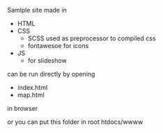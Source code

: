 

Samlple site made in
- HTML
- CSS
  - SCSS used as preprocessor to compiled css
  - fontawesoe for icons
- JS
  - for slideshow

can be run directly by opening 
- index.html 
- map.html 

in browser

or you can put this folder in root htdocs/wwww 
